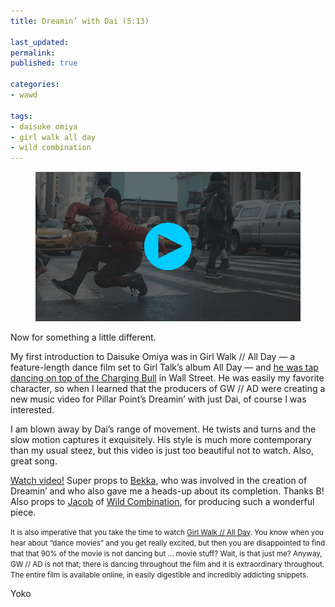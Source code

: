 ```yaml
---
title: Dreamin’ with Dai (5:13)

last_updated: 
permalink: 
published: true

categories:
- wawd

tags:
- daisuke omiya
- girl walk all day
- wild combination
---
```


<figure>
	<a href="http://www.youtube.com/watch?v=CUgI-iy8rKY"><img src="/assets/images/2014-03-12-pillar_point_dai_omiya.jpg" alt="A still from a Youtube video. Daisuke Omiya is dancing in the streets in Times Square" /></a>
</figure>

Now for something a little different. 

My first introduction to Daisuke Omiya was in Girl Walk // All Day — a feature-length dance film set to Girl Talk’s album All Day — and [he was tap dancing on top of the Charging Bull](http://girlwalkallday.com/watch-the-film/enter-the-gentleman) in Wall Street. He was easily my favorite character, so when I learned that the producers of GW // AD were creating a new music video for Pillar Point’s Dreamin’ with just Dai, of course I was interested. 

I am blown away by Dai’s range of movement. He twists and turns and the slow motion captures it exquisitely. His style is much more contemporary than my usual steez, but this video is just too beautiful not to watch. Also, great song.

[Watch video!](http://www.youtube.com/watch?v=CUgI-iy8rKY) Super props to [Bekka](https://twitter.com/bekkapalmer), who was involved in the creation of Dreamin’ and who also gave me a heads-up about its completion. Thanks B! Also props to [Jacob](http://twitter.com/jacobkrupnick) of [Wild Combination](http://wildcombination.com/), for producing such a wonderful piece.

<small>
	It is also imperative that you take the time to watch <a href="http://girlwalkallday.com/">Girl Walk // All Day</a>. You know when you hear about “dance movies” and you get really excited, but then you are disappointed to find that that 90% of the movie is not dancing but … movie stuff? Wait, is that just me? Anyway, GW // AD is not that; there is dancing throughout the film and it is extraordinary throughout. The entire film is available online, in easily digestible and incredibly addicting snippets. </small>

Yoko